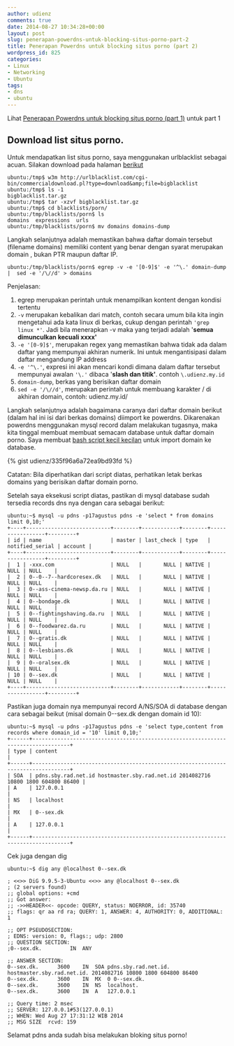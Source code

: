 ```yaml
---
author: udienz
comments: true
date: 2014-08-27 10:34:28+00:00
layout: post
slug: penerapan-powerdns-untuk-blocking-situs-porno-part-2
title: Penerapan Powerdns untuk blocking situs porno (part 2)
wordpress_id: 825
categories:
- Linux
- Networking
- Ubuntu
tags:
- dns
- ubuntu
---
```


Lihat [Penerapan Powerdns untuk blocking situs porno (part 1)](http://blog.mahyudd.in/2014/08/27/penerapan-powerdns-untuk-blocking-situs-porno-part-1.html) untuk part 1



## Download list situs porno.



Untuk mendapatkan list situs porno, saya menggunakan urlblacklist sebagai acuan.
Silakan download pada halaman [berikut](http://urlblacklist.com/cgi-bin/commercialdownload.pl?type=download&file=bigblacklist)

```
ubuntu:/tmp$ w3m http://urlblacklist.com/cgi-bin/commercialdownload.pl?type=download&amp;file=bigblacklist
ubuntu:/tmp$ ls -1
bigblacklist.tar.gz
ubuntu:/tmp$ tar -xzvf bigblacklist.tar.gz
ubuntu:/tmp$ cd blacklists/porn/
ubuntu:/tmp/blacklists/porn$ ls
domains  expressions  urls
ubuntu:/tmp/blacklists/porn$ mv domains domains-dump
```

Langkah selanjutnya adalah memastikan bahwa daftar domain tersebut (filename domains)
memiliki content yang benar dengan syarat merupakan domain , bukan PTR maupun daftar IP.

```
ubuntu:/tmp/blacklists/porn$ egrep -v -e '[0-9]$' -e '^\.' domain-dump |  sed -e '/\//d' > domains
```

Penjelasan: 

1. egrep merupakan perintah untuk menampilkan kontent dengan kondisi tertentu
2. `-v` merupakan kebalikan dari match, contoh secara umum bila kita ingin mengetahui ada kata linux di berkas, cukup dengan perintah `'grep linux *'`.
   Jadi bila menerapkan -v maka yang terjadi adalah '**semua dimunculkan kecuali xxxx'**
3. `-e '[0-9]$'`, merupakan regex yang memastikan bahwa tidak ada dalam daftar yang mempunyai akhiran numerik. Ini untuk mengantisipasi dalam daftar mengandung IP address
4. `-e '^\.'`, expresi ini akan mencari kondi dimana dalam daftar tersebut mempunyai awalan `'\.'` dibaca '**slash dan titik'**. contoh `\.udienz.my.id`
5. `domain-dump`, berkas yang berisikan daftar domain
6. `sed -e '/\//d'`, merupakan perintah untuk membuang karakter / di akhiran domain, contoh: udienz.my.id/

Langkah selanjutnya adalah bagaimana caranya dari daftar domain berikut (dalam hal ini isi dari berkas domains) diimport ke powerdns. Dikarenakan powerdns menggunakan mysql record dalam melakukan tugasnya, maka kita tinggal membuat membuat semacam database untuk daftar domain porno. Saya membuat [bash script kecil kecilan](https://gist.github.com/udienz/335f96a6a72ea9bd93fd) untuk import domain ke database.

{% gist udienz/335f96a6a72ea9bd93fd %}

Catatan: Bila diperhatikan dari script diatas, perhatikan letak berkas domains yang berisikan daftar domain porno.

Setelah saya eksekusi script diatas, pastikan di mysql database sudah tersedia records dns nya dengan cara sebagai berikut:

```
ubuntu:~$ mysql -u pdns -p17agustus pdns -e 'select * from domains limit 0,10;'
+----+---------------------------+--------+------------+--------+-----------------+---------+
| id | name                      | master | last_check | type   | notified_serial | account |
+----+---------------------------+--------+------------+--------+-----------------+---------+
|  1 | -xxx.com                  | NULL   |       NULL | NATIVE |            NULL | NULL    |
|  2 | 0--0--7--hardcoresex.dk   | NULL   |       NULL | NATIVE |            NULL | NULL    |
|  3 | 0--ass-cinema-newsp.da.ru | NULL   |       NULL | NATIVE |            NULL | NULL    |
|  4 | 0--bondage.dk             | NULL   |       NULL | NATIVE |            NULL | NULL    |
|  5 | 0--fightingshaving.da.ru  | NULL   |       NULL | NATIVE |            NULL | NULL    |
|  6 | 0--foodwarez.da.ru        | NULL   |       NULL | NATIVE |            NULL | NULL    |
|  7 | 0--gratis.dk              | NULL   |       NULL | NATIVE |            NULL | NULL    |
|  8 | 0--lesbians.dk            | NULL   |       NULL | NATIVE |            NULL | NULL    |
|  9 | 0--oralsex.dk             | NULL   |       NULL | NATIVE |            NULL | NULL    |
| 10 | 0--sex.dk                 | NULL   |       NULL | NATIVE |            NULL | NULL    |
+----+---------------------------+--------+------------+--------+-----------------+---------+
```

Pastikan juga domain nya mempunyai record A/NS/SOA di database dengan cara sebagai beikut (misal domain 0--sex.dk dengan domain id 10):

```
ubuntu:~$ mysql -u pdns -p17agustus pdns -e 'select type,content from records where domain_id = '10' limit 0,10;'
+------+----------------------------------------------------------------------------------+
| type | content                                                                          |
+------+----------------------------------------------------------------------------------+
| SOA  | pdns.sby.rad.net.id hostmaster.sby.rad.net.id 2014082716 10800 1800 604800 86400 |
| A    | 127.0.0.1                                                                        |
| NS   | localhost                                                                        |
| MX   | 0--sex.dk                                                                        |
| A    | 127.0.0.1                                                                        |
+------+----------------------------------------------------------------------------------+
```

Cek juga dengan dig

```
ubuntu:~$ dig any @localhost 0--sex.dk

; <<>> DiG 9.9.5-3-Ubuntu <<>> any @localhost 0--sex.dk
; (2 servers found)
;; global options: +cmd
;; Got answer:
;; ->>HEADER<<- opcode: QUERY, status: NOERROR, id: 35740
;; flags: qr aa rd ra; QUERY: 1, ANSWER: 4, AUTHORITY: 0, ADDITIONAL: 1

;; OPT PSEUDOSECTION:
; EDNS: version: 0, flags:; udp: 2800
;; QUESTION SECTION:
;0--sex.dk.			IN	ANY

;; ANSWER SECTION:
0--sex.dk.		3600	IN	SOA	pdns.sby.rad.net.id. hostmaster.sby.rad.net.id. 2014082716 10800 1800 604800 86400
0--sex.dk.		3600	IN	MX	0 0--sex.dk.
0--sex.dk.		3600	IN	NS	localhost.
0--sex.dk.		3600	IN	A	127.0.0.1

;; Query time: 2 msec
;; SERVER: 127.0.0.1#53(127.0.0.1)
;; WHEN: Wed Aug 27 17:31:12 WIB 2014
;; MSG SIZE  rcvd: 159
```

Selamat pdns anda sudah bisa melakukan bloking situs porno!
